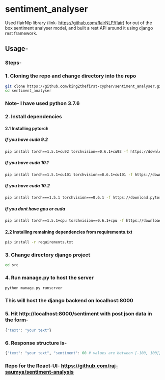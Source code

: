 # sentiment_analyser
Used flairNlp library (link- https://github.com/flairNLP/flair) for out of the box sentiment analyser model, and built a rest API around it using django rest framework.
## Usage-

### Steps-
### 1. Cloning the repo and change directory into the repo
``` bash
git clone https://github.com/kingZthefirst-cypher/sentiment_analyser.git
cd sentiment_analyser
```
### Note- I have used python 3.7.6
### 2. Install dependencies
#### 2.1 Installing pytorch
##### If you have cuda 9.2
``` bash
pip install torch==1.5.1+cu92 torchvision==0.6.1+cu92 -f https://download.pytorch.org/whl/torch_stable.html
```
##### If you have cuda 10.1
``` bash
pip install torch==1.5.1+cu101 torchvision==0.6.1+cu101 -f https://download.pytorch.org/whl/torch_stable.html
```
##### If you have cuda 10.2
``` bash
pip install torch===1.5.1 torchvision===0.6.1 -f https://download.pytorch.org/whl/torch_stable.html
```
##### If you dont have gpu or cuda
``` bash
pip install torch==1.5.1+cpu torchvision==0.6.1+cpu -f https://download.pytorch.org/whl/torch_stable.html
```
#### 2.2 Installing remaining dependencies from requirements.txt
``` bash
pip install -r requirements.txt
```
### 3. Change directory django project
``` bash
cd src
```
### 4. Run manage.py to host the server
``` bash
python manage.py runserver
```
### This will host the django backend on localhost:8000
### 5. Hit http://localhost:8000/sentiment with post json data in the form-
``` python
{"text": "your text"}
```
### 6. Response structure is-
``` python
{"text": "your text", "sentiment": 60 # values are between [-100, 100]}
```

### Repo for the React-UI- https://github.com/raj-saumya/sentiment-analysis
